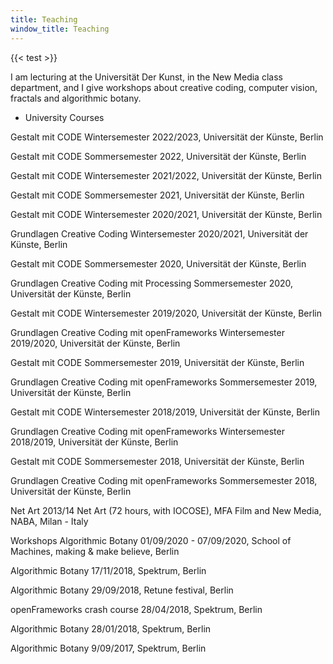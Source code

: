```yaml
---
title: Teaching
window_title: Teaching
---
```


{{< test >}}


I am lecturing at the Universität Der Kunst, in the New Media class department, and I give workshops about creative coding, computer vision, fractals and algorithmic botany.
- University Courses

Gestalt mit CODE
Wintersemester 2022/2023, Universität der Künste, Berlin

Gestalt mit CODE
Sommersemester 2022, Universität der Künste, Berlin

Gestalt mit CODE
Wintersemester 2021/2022, Universität der Künste, Berlin

Gestalt mit CODE
Sommersemester 2021, Universität der Künste, Berlin

Gestalt mit CODE
Wintersemester 2020/2021, Universität der Künste, Berlin

Grundlagen Creative Coding
Wintersemester 2020/2021, Universität der Künste, Berlin

Gestalt mit CODE
Sommersemester 2020, Universität der Künste, Berlin

Grundlagen Creative Coding mit Processing
Sommersemester 2020, Universität der Künste, Berlin

Gestalt mit CODE
Wintersemester 2019/2020, Universität der Künste, Berlin

Grundlagen Creative Coding mit openFrameworks
Wintersemester 2019/2020, Universität der Künste, Berlin

Gestalt mit CODE
Sommersemester 2019, Universität der Künste, Berlin

Grundlagen Creative Coding mit openFrameworks
Sommersemester 2019, Universität der Künste, Berlin

Gestalt mit CODE
Wintersemester 2018/2019, Universität der Künste, Berlin

Grundlagen Creative Coding mit openFrameworks
Wintersemester 2018/2019, Universität der Künste, Berlin

Gestalt mit CODE
Sommersemester 2018, Universität der Künste, Berlin

Grundlagen Creative Coding mit openFrameworks
Sommersemester 2018, Universität der Künste, Berlin

Net Art
2013/14 Net Art (72 hours, with IOCOSE), MFA Film and New Media, NABA, Milan - Italy


Workshops
Algorithmic Botany
01/09/2020 - 07/09/2020, School of Machines, making & make believe, Berlin

Algorithmic Botany
17/11/2018, Spektrum, Berlin

Algorithmic Botany
29/09/2018, Retune festival, Berlin

openFrameworks crash course
28/04/2018, Spektrum, Berlin

Algorithmic Botany
28/01/2018, Spektrum, Berlin

Algorithmic Botany
9/09/2017, Spektrum, Berlin

